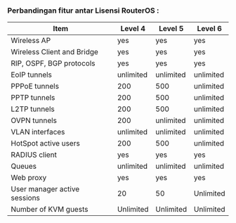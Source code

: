 ### Perbandingan fitur antar Lisensi RouterOS :

| Item | Level 4 | Level 5 | Level 6 |
|---- |---- |---- |--- |
| Wireless AP | yes | yes | yes |
| Wireless Client and Bridge | yes | yes | yes |
| RIP, OSPF, BGP protocols | yes | yes | yes |
| EoIP tunnels |	unlimited | unlimited | unlimited |
| PPPoE tunnels	| 200 | 500 | unlimited |
| PPTP tunnels	| 200 | 500 | unlimited |
| L2TP tunnels	| 200 | 500 | unlimited |
| OVPN tunnels	| 200 | unlimited | unlimited |
| VLAN interfaces	| unlimited | unlimited | unlimited |
| HotSpot active users | 200 | 500 | unlimited |
| RADIUS client	| yes | yes | yes |
| Queues	| unlimited | unlimited | unlimited |
| Web proxy	| yes | yes | yes |
| User manager active sessions	| 20 | 50 | Unlimited |
| Number of KVM guests	| Unlimited | Unlimited | Unlimited |
